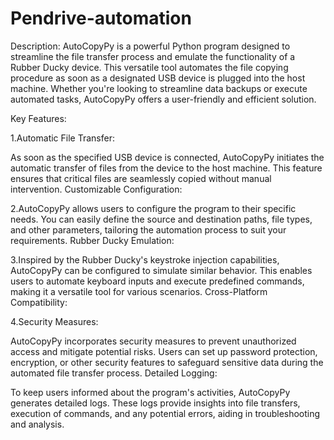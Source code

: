 # Pendrive-automation
Description:
AutoCopyPy is a powerful Python program designed to streamline the file transfer process and emulate the functionality of a Rubber Ducky device. This versatile tool automates the file copying procedure as soon as a designated USB device is plugged into the host machine. Whether you're looking to streamline data backups or execute automated tasks, AutoCopyPy offers a user-friendly and efficient solution.

Key Features:

1.Automatic File Transfer:

As soon as the specified USB device is connected, AutoCopyPy initiates the automatic transfer of files from the device to the host machine. This feature ensures that critical files are seamlessly copied without manual intervention.
Customizable Configuration:

2.AutoCopyPy allows users to configure the program to their specific needs. You can easily define the source and destination paths, file types, and other parameters, tailoring the automation process to suit your requirements.
Rubber Ducky Emulation:

3.Inspired by the Rubber Ducky's keystroke injection capabilities, AutoCopyPy can be configured to simulate similar behavior. This enables users to automate keyboard inputs and execute predefined commands, making it a versatile tool for various scenarios.
Cross-Platform Compatibility:

4.Security Measures:

AutoCopyPy incorporates security measures to prevent unauthorized access and mitigate potential risks. Users can set up password protection, encryption, or other security features to safeguard sensitive data during the automated file transfer process.
Detailed Logging:

To keep users informed about the program's activities, AutoCopyPy generates detailed logs. These logs provide insights into file transfers, execution of commands, and any potential errors, aiding in troubleshooting and analysis.
